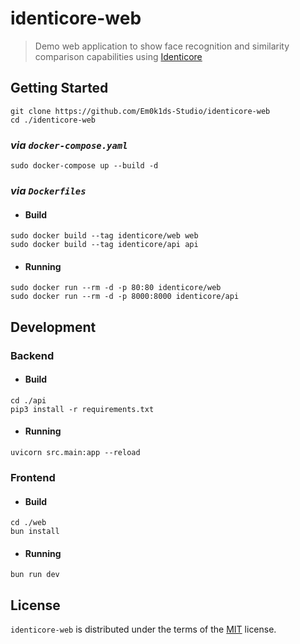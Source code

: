# identicore-web
> Demo web application to show face recognition and similarity comparison capabilities using [Identicore](https://github.com/Em0k1ds-Studio/identicore)

## Getting Started
```shell
git clone https://github.com/Em0k1ds-Studio/identicore-web
cd ./identicore-web
```

### *via `docker-compose.yaml`*
```shell
sudo docker-compose up --build -d
```

### *via `Dockerfiles`*
* #### Build
```shell
sudo docker build --tag identicore/web web
sudo docker build --tag identicore/api api
```

* #### Running
```shell
sudo docker run --rm -d -p 80:80 identicore/web
sudo docker run --rm -d -p 8000:8000 identicore/api
```

## Development
### Backend
* #### Build
```shell
cd ./api
pip3 install -r requirements.txt
```

* #### Running
```shell
uvicorn src.main:app --reload
```

### Frontend
* #### Build
```shell
cd ./web
bun install
```

* #### Running
```shell
bun run dev
```

## License
`identicore-web` is distributed under the terms of the [MIT](https://spdx.org/licenses/MIT.html) license.